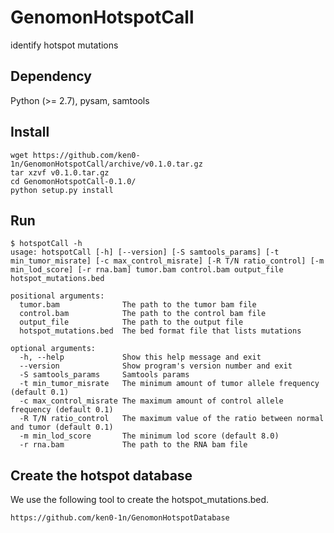 # GenomonHotspotCall
identify hotspot mutations


## Dependency
Python (>= 2.7), pysam, 
samtools

## Install

```
wget https://github.com/ken0-1n/GenomonHotspotCall/archive/v0.1.0.tar.gz
tar xzvf v0.1.0.tar.gz
cd GenomonHotspotCall-0.1.0/
python setup.py install
```

## Run

```
$ hotspotCall -h
usage: hotspotCall [-h] [--version] [-S samtools_params] [-t min_tumor_misrate] [-c max_control_misrate] [-R T/N ratio_control] [-m min_lod_score] [-r rna.bam] tumor.bam control.bam output_file hotspot_mutations.bed

positional arguments:
  tumor.bam              The path to the tumor bam file
  control.bam            The path to the control bam file
  output_file            The path to the output file
  hotspot_mutations.bed  The bed format file that lists mutations
                        
optional arguments:
  -h, --help             Show this help message and exit
  --version              Show program's version number and exit
  -S samtools_params     Samtools params
  -t min_tumor_misrate   The minimum amount of tumor allele frequency (default 0.1)
  -c max_control_misrate The maximum amount of control allele frequency (default 0.1)
  -R T/N ratio_control   The maximum value of the ratio between normal and tumor (default 0.1)
  -m min_lod_score       The minimum lod score (default 8.0)
  -r rna.bam             The path to the RNA bam file
```

## Create the hotspot database

We use the following tool to create the hotspot_mutations.bed.
```
https://github.com/ken0-1n/GenomonHotspotDatabase
```

